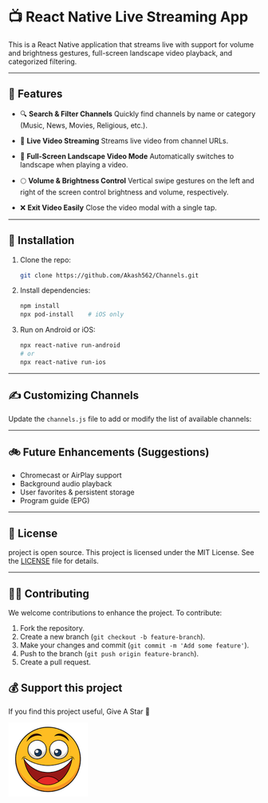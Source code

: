 # 📺 React Native Live Streaming App

This is a React Native application that streams live with support for volume and brightness gestures, full-screen landscape video playback, and categorized filtering.

---

## 🚀 Features

* 🔍 **Search & Filter Channels**
  Quickly find channels by name or category (Music, News, Movies, Religious, etc.).

* 🎥 **Live Video Streaming**
  Streams live video from channel URLs.

* 📱 **Full-Screen Landscape Video Mode**
  Automatically switches to landscape when playing a video.

* 🌕 **Volume & Brightness Control**
  Vertical swipe gestures on the left and right of the screen control brightness and volume, respectively.

* ❌ **Exit Video Easily**
  Close the video modal with a single tap.

---

## 📲 Installation

1. Clone the repo:

   ```bash
   git clone https://github.com/Akash562/Channels.git
   ```

2. Install dependencies:

   ```bash
   npm install
   npx pod-install    # iOS only
   ```

3. Run on Android or iOS:

   ```bash
   npx react-native run-android
   # or
   npx react-native run-ios
   ```

---

## ✍️ Customizing Channels

Update the `channels.js` file to add or modify the list of available channels:

---

## 🚲 Future Enhancements (Suggestions)

* Chromecast or AirPlay support
* Background audio playback
* User favorites & persistent storage
* Program guide (EPG)

---

## 📄 License
project is open source.
This project is licensed under the MIT License. See the [LICENSE](LICENSE) file for details.

---

## 🙇‍♂️ Contributing
We welcome contributions to enhance the project. To contribute:

1. Fork the repository.
2. Create a new branch (`git checkout -b feature-branch`).
3. Make your changes and commit (`git commit -m 'Add some feature'`).
4. Push to the branch (`git push origin feature-branch`).
5. Create a pull request.

## 💰 Support this project
If you find this project useful, Give A Star 🌟


![alt text](image-1.png)